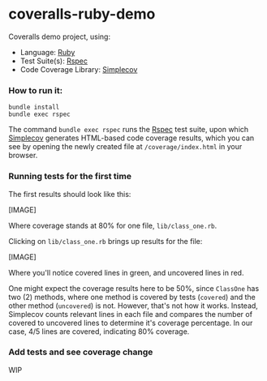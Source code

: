 # coveralls-ruby-demo

Coveralls demo project, using:

* Language: [Ruby](https://www.ruby-lang.org/) 
* Test Suite(s): [Rspec](https://rspec.info/) 
* Code Coverage Library: [Simplecov](https://github.com/colszowka/simplecov)

### How to run it:

```
bundle install
bundle exec rspec
```

The command `bundle exec rspec` runs the [Rspec](https://rspec.info/) test suite, upon which [Simplecov](https://github.com/colszowka/simplecov) generates HTML-based code coverage results, which you can see by opening the newly created file at `/coverage/index.html` in your browser.

### Running tests for the first time

The first results should look like this:

[IMAGE]

Where coverage stands at 80% for one file, `lib/class_one.rb`.

Clicking on `lib/class_one.rb` brings up results for the file:

[IMAGE]

Where you'll notice covered lines in green, and uncovered lines in red.

One might expect the coverage results here to be 50%, since `ClassOne` has two (2) methods, where one method is covered by tests (`covered`) and the other method (`uncovered`) is not. However, that's not how it works. Instead, Simplecov counts relevant lines in each file and compares the number of covered to uncovered lines to determine it's coverage percentage. In our case, 4/5 lines are covered, indicating 80% coverage.

### Add tests and see coverage change
WIP

